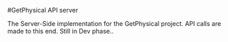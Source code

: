 #GetPhysical API server

The Server-Side implementation for the GetPhysical project. API calls are made to this end.
Still in Dev phase..
